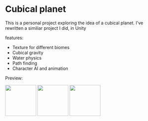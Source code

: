 # Cubical planet

This is a personal project exploring the idea of a cubical planet. I've rewritten a similiar project I did, in Unity

features:

- Texture for different biomes
- Cubical gravity
- Water physics
- Path finding
- Character AI and animation

Preview:

<img src="https://github.com/will3/Cubical-planet/blob/feature/voxel/preview1.jpg" width="100">
<img src="https://github.com/will3/Cubical-planet/blob/feature/voxel/preview2.jpg" width="100">
<img src="https://github.com/will3/Cubical-planet/blob/feature/voxel/preview3.jpg" width="100">
